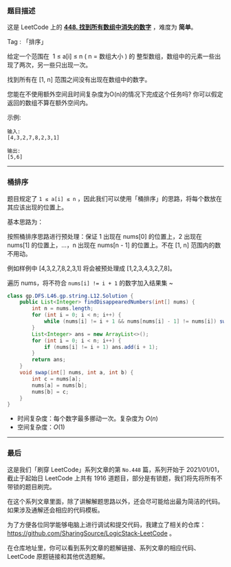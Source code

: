 ### 题目描述

这是 LeetCode 上的 **[448. 找到所有数组中消失的数字](https://leetcode-cn.com/problems/find-all-numbers-disappeared-in-an-array/solution/li-yong-tong-pai-xu-de-si-lu-ni-huan-ke-e3t4w/)** ，难度为 **简单**。

Tag : 「排序」



给定一个范围在  1 ≤ a[i] ≤ n ( n = 数组大小 ) 的 整型数组，数组中的元素一些出现了两次，另一些只出现一次。

找到所有在 [1, n] 范围之间没有出现在数组中的数字。

您能在不使用额外空间且时间复杂度为O(n)的情况下完成这个任务吗? 你可以假定返回的数组不算在额外空间内。

示例:
```
输入:
[4,3,2,7,8,2,3,1]

输出:
[5,6]
```

---

### 桶排序

题目规定了 `1 ≤ a[i] ≤ n` ，因此我们可以使用「桶排序」的思路，将每个数放在其应该出现的位置上。

基本思路为：

按照桶排序思路进行预处理：保证 1 出现在 nums[0] 的位置上，2 出现在 nums[1] 的位置上，…，n 出现在 nums[n - 1] 的位置上。不在 [1, n] 范围内的数不用动。

例如样例中 [4,3,2,7,8,2,3,1] 将会被预处理成 [1,2,3,4,3,2,7,8]。

遍历 nums，将不符合 `nums[i] != i + 1` 的数字加入结果集 ~ 

```java
class gp.DFS.L46.gp.string.L12.Solution {
    public List<Integer> findDisappearedNumbers(int[] nums) {
        int n = nums.length;
        for (int i = 0; i < n; i++) {
            while (nums[i] != i + 1 && nums[nums[i] - 1] != nums[i]) swap(nums, i, nums[i] - 1);
        }
        List<Integer> ans = new ArrayList<>();
        for (int i = 0; i < n; i++) {
            if (nums[i] != i + 1) ans.add(i + 1);
        }
        return ans;
    }
    void swap(int[] nums, int a, int b) {
        int c = nums[a];
        nums[a] = nums[b];
        nums[b] = c;
    }
}
```
* 时间复杂度：每个数字最多挪动一次。复杂度为 $O(n)$
* 空间复杂度：$O(1)$

---

### 最后

这是我们「刷穿 LeetCode」系列文章的第 `No.448` 篇，系列开始于 2021/01/01，截止于起始日 LeetCode 上共有 1916 道题目，部分是有锁题，我们将先将所有不带锁的题目刷完。

在这个系列文章里面，除了讲解解题思路以外，还会尽可能给出最为简洁的代码。如果涉及通解还会相应的代码模板。

为了方便各位同学能够电脑上进行调试和提交代码，我建立了相关的仓库：https://github.com/SharingSource/LogicStack-LeetCode 。

在仓库地址里，你可以看到系列文章的题解链接、系列文章的相应代码、LeetCode 原题链接和其他优选题解。

